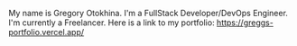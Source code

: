 My name is Gregory Otokhina. I'm a FullStack Developer/DevOps Engineer. I'm currently a Freelancer.
Here is a link to my portfolio: https://greggs-portfolio.vercel.app/
<!---
Blacknese96/Blacknese96 is a ✨ special ✨ repository because its `README.md` (this file) appears on your GitHub profile.
You can click the Preview link to take a look at your changes.
--->
